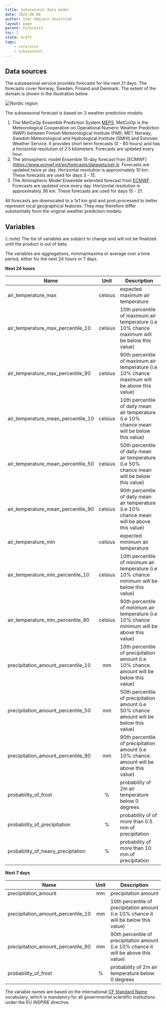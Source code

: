 ```yaml
---
title: Subseasonal data model
date: 2023-08-08
author: Ivar Ambjørn Seierstad
layout: page
parent: Forecasts
toc: 1
state: draft
tags:
    - reference
    - subseasonal
---
```


## Data sources

The subseasonal service provides forecasts for the next 21 days.  The forecasts cover Norway, Sweden, Finland and Denmark. The extent of the domain is shown in the illustration below.

![Nordic region](../assets/nordic.png)



The subseasonal forecast is based on 3  weather prediction models:

1. The MetCoOp Ensemble Prediction System [MEPS](https://doi.org/10.1002/qj.3525). MetCoOp is the Meteorological Cooperation on Operational Numeric Weather Prediction (NWP) between Finnish Meteorological 
   Institute (FMI), MET Norway, Swedish Meteorological and Hydrological Institute (SMHI) and Estonian Weather Service. It provides short term forecasts (0 - 60 hours) and has a horizontal resolution of 2.5 kilometers. Forecasts are updated every hour. 
2. The atmospheric model Ensemble 15-day forecast from [ECMWF](https://www.ecmwf.int/en/forecasts/datasets/set-iii. Forecasts are updated twice pr day. Horizontal resolution is approximately 10 km.  These forecasts are used for days 3 - 15.
3.  The Atmospheric Model Ensemble extended forecast from [ECMWF](https://www.ecmwf.int/en/forecasts/datasets/set-iii). Forecasts are updated once every day. Horizontal resolution is approximately 36 km. These forecasts are used for days 15 - 21.


All forecasts are downscaled to a 1x1 km grid and post-processed to better represent local geographical features. They may therefore differ substantially from the original weather prediction models.



## Variables

{:.note}
The list of variables are subject to change and will not be finalized until the product is out of beta.

The variables are aggregations, minima/maxima or average over a time period, either for the next 24 hours or 7 days.

**Next 24 hours**

|Name                               |Unit   |Description              |
|-----------------------------------|:-----:|-------------------------|
|air_temperature_max                |celsius| expected maximum air temperature |
|air_temperature_max_percentile_10  |celsius| 10th percentile of maximum air temperature (i.e 10% chance maximum will be below this value) |
|air_temperature_max_percentile_90  |celsius| 90th percentile of maximum air temperature (i.e 10% chance maximum will be above this value) |
|air_temperature_mean_percentile_10 |celsius| 10th percentile of daily mean air temperature (i.e 10% chance mean will be below this value) |
|air_temperature_mean_percentile_50 |celsius| 50th percentile of daily mean air temperature (i.e 50% chance mean will be below this value) |
|air_temperature_mean_percentile_90 |celsius| 90th percentile of daily mean air temperature (i.e 10% chance mean will be above this value) |
|air_temperature_min                |celsius| expected minimum air temperature |
|air_temperature_min_percentile_10  |celsius| 10th percentile of minimum air temperature (i.e 10% chance minimum will be below this value) |
|air_temperature_min_percentile_90  |celsius| 90th percentile of minimum air temperature (i.e 10% chance minimum will be above this value) |
|precipitation_amount_percentile_10 |   mm  | 10th percentile of precipitation amount (i.e 10% chance amount will be below this value) |
|precipitation_amount_percentile_50 |   mm  | 50th percentile of precipitation amount (i.e 50% chance amount will be below this value) |
|precipitation_amount_percentile_90 |   mm  | 90th percentile of precipitation amount (i.e 10% chance amount will be above this value) | 
|probability_of_frost               |   %   | probability of 2m air temperature below 0 degrees |
|probability_of_precipitation       |   %   | probability of of more than 0.5 mm of precipitation |
|probability_of_heavy_preciptation  |   %   | probability of more than 10 mm of precipitation |

**Next 7 days**

| Name                               |  Unit   | Description                                                  |
| ---------------------------------- | :-----: | ------------------------------------------------------------ |
| precipitation_amount               |   mm    | precipitation amount                                         |
| precipitation_amount_percentile_10 |   mm    | 10th percentile of precipitation amount (i.e 10% chance it will be below this value) |
| precipitation_amount_percentile_90 |   mm    | 90th percentile of precipitation amount (i.e 10% chance it will be above this value) |
| probability_of_frost               |    %    | probability of 2m air temperature below 0 degrees               |


The variable names are based on the international [CF Standard Name](https://cfconventions.org/Data/cf-standard-names/29/build/cf-standard-name-table.html) vocabulary, which is mandatory for all governmental scientific institutions under the EU INSPIRE directive.
